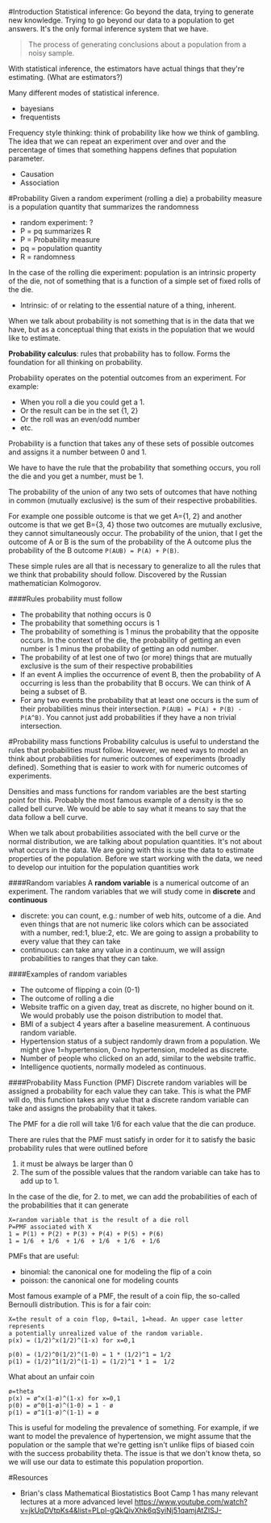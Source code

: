 #Introduction
Statistical inference: Go beyond the data, trying to generate new knowledge.
Trying to go beyond our data to a population to get answers. It's the only
formal inference system that we have.

> The process of generating conclusions about a population from a noisy sample.

With statistical inference, the estimators have actual things that they're
estimating. (What are estimators?)

Many different modes of statistical inference.
- bayesians
- frequentists

Frequency style thinking: think of probability like how we think of gambling.
The idea that we can repeat an experiment over and over and the percentage of
times that something happens defines that population parameter.

- Causation
- Association

#Probability
Given a random experiment (rolling a die) a probability measure is a population
quantity that summarizes the randomness
- random experiment: ?
- P = pq summarizes R
 - P = Probability measure
 - pq = population quantity
 - R = randomness

In the case of the rolling die experiment: population is an intrinsic property of
the die, not of something that is a function of a simple set of fixed rolls of
the die.

- Intrinsic: of or relating to the essential nature of a thing, inherent.

When we talk about probability is not something that is in the data that we have,
but as a conceptual thing that exists in the population that we would like to
estimate.

**Probability calculus**: rules that probability has to follow. Forms the
foundation for all thinking on probability.

Probability operates on the potential outcomes from an experiment. For
example:
- When you roll a die you could get a 1.
- Or the result can be in the set {1, 2}
- Or the roll was an even/odd number
- etc.

Probability is a function that takes any of these sets of possible outcomes and
assigns it a number between 0 and 1.

We have to have the rule that the probability that something occurs, you roll
the die and you get a number, must be 1.

The probability of the union of any two sets of outcomes that have nothing in
common (mutually exclusive) is the sum of their respective probabilities.

For example one possible outcome is that we get A={1, 2} and another outcome is
that we get B={3, 4} those two outcomes are mutually exclusive, they cannot
simultaneously occur. The probability of the union, that I get the outcome of A
or B is the sum of the probability of the A outcome plus the probability of the
B outcome `P(AUB) = P(A) + P(B)`.

These simple rules are all that is necessary to generalize to all the rules
that we think that probability should follow. Discovered by the Russian
mathematician Kolmogorov.

####Rules probability must follow
- The probability that nothing occurs is 0
- The probability that something occurs is 1
- The probability of something is 1 minus the probability that the opposite
  occurs. In the context of the die, the probability of getting an even number
  is 1 minus the probability of getting an odd number.
- The probability of at lest one of two (or more) things that are mutually
  exclusive is the sum of their respective probabilities
- If an event A implies the occurrence of event B, then the probability of
  A occurring is less than the probability that B occurs. We can think of
  A being a subset of B.
- For any two events the probability that at least one occurs is the sum of
  their probabilities minus their intersection. `P(AUB) = P(A) +
  P(B) - P(A^B)`. You cannot just add probabilities if they have a non trivial
  intersection.

#Probability mass functions
Probability calculus is useful to understand the rules that probabilities must
follow. However, we need ways to model an think about probabilities for numeric
outcomes of experiments (broadly defined). Something that is easier to work
with for numeric outcomes of experiments.

Densities and mass functions for random variables are the best starting point
for this. Probably the most famous example of a density is the so called bell
curve. We would be able to say what it means to say that the data follow a bell
curve.

When we talk about probabilities associated with the bell curve or the normal
distribution, we are talking about population quantities. It's not about what
occurs in the data. We are going with this is:use the data to estimate
properties of the population. Before we start working with the data, we need to
develop our intuition for the population quantities work

####Random variables
A **random variable** is a numerical outcome of an experiment. The random
variables that we will study come in **discrete** and **continuous**

- discrete: you can count, e.g.: number of web hits, outcome of a die. And even
  things that are not numeric like colors which can be associated with
  a number, red:1, blue:2, etc. We are going to assign a probability to every
  value that they can take
- continuous: can take any value in a continuum, we will assign probabilities
  to ranges that they can take.


####Examples of random variables
- The outcome of flipping a coin (0-1)
- The outcome of rolling a die
- Website traffic on a given day, treat as discrete, no higher bound on it. We
  would probably use the poison distribution to model that.
- BMI of a subject 4 years after a baseline measurement. A continuous random
  variable.
- Hypertension status of a subject randomly drawn from a population. We might
  give 1=hypertension, 0=no hypertension, modeled as discrete.
- Number of people who clicked on an add, similar to the website traffic.
- Intelligence quotients, normally modeled as continuous.

####Probability Mass Function (PMF)
Discrete random variables will be assigned a probability for each value they can
take. This is what the PMF will do, this function takes any value that
a discrete random variable can take and assigns the probability that it takes.

The PMF for a die roll will take 1/6 for each value that the die can produce.

There are rules that the PMF must satisfy in order for it to satisfy the basic
probability rules that were outlined before
1. it must be always be larger than 0
2. The sum of the possible values that the random variable can take has to add
  up to 1.

In the case of the die, for 2. to met, we can add the probabilities of each of
the probabilities that it can generate

```
X=random variable that is the result of a die roll
P=PMF associated with X
1 = P(1) + P(2) + P(3) + P(4) + P(5) + P(6)
1 = 1/6  + 1/6  + 1/6  + 1/6  + 1/6  + 1/6
```

PMFs that are useful:
- binomial: the canonical one for modeling the flip of a coin
- poisson: the canonical one for modeling counts

Most famous example of a PMF, the result of a coin flip, the so-called
Bernoulli distribution. This is for a fair coin:

```
X=the result of a coin flop, 0=tail, 1=head. An upper case letter represents
a potentially unrealized value of the random variable.
p(x) = (1/2)^x(1/2)^(1-x) for x=0,1

p(0) = (1/2)^0(1/2)^(1-0) = 1 * (1/2)^1 = 1/2
p(1) = (1/2)^1(1/2)^(1-1) = (1/2)^1 * 1 =  1/2
```

What about an unfair coin
```
ø=theta
p(x) = ø^x(1-ø)^(1-x) for x=0,1
p(0) = ø^0(1-ø)^(1-0) = 1 - ø
p(1) = ø^1(1-ø)^(1-1) = ø
```

This is useful for modeling the prevalence of something. For example, if we
want to model the prevalence of hypertension, we might assume that the
population or the sample that we're getting isn't unlike flips of biased coin
with the success probability theta. The issue is that we don't know theta, so
we will use our data to estimate this population proportion.

#Resources
- Brian's class Mathematical Biostatistics Boot Camp 1 has many relevant
  lectures at a more advanced level
  https://www.youtube.com/watch?v=jkUqDVtpKs4&list=PLpl-gQkQivXhk6qSyiNj51qamjAtZISJ-
